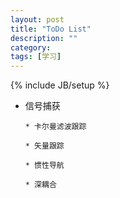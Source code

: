 ```yaml
---
layout: post
title: "ToDo List"
description: ""
category: 
tags: [学习]
---
```

{% include JB/setup %}

*	信号捕获

		* 卡尔曼滤波跟踪

		* 矢量跟踪

		* 惯性导航

		* 深耦合

